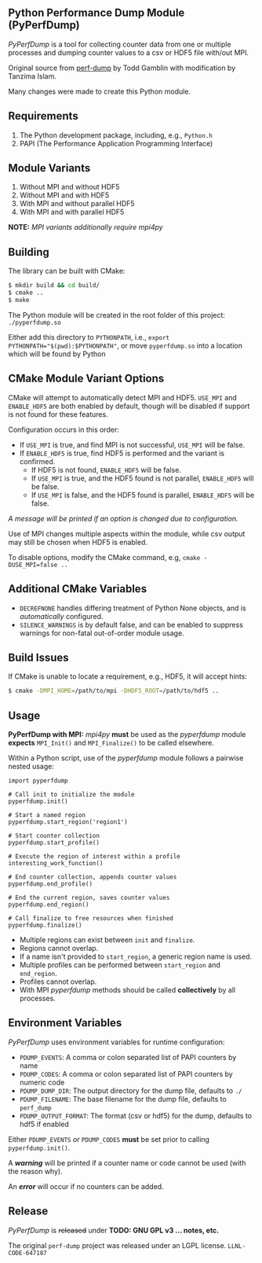 Python Performance Dump Module (PyPerfDump)
---

*PyPerfDump* is a tool for collecting counter data from one or multiple
processes and dumping counter values to a csv or HDF5 file with/out MPI.

Original source from [perf-dump](https://github.com/LLNL/perf-dump)
by Todd Gamblin with modification by Tanzima Islam.

Many changes were made to create this Python module.

Requirements
---
1) The Python development package, including, e.g., `Python.h`
2) PAPI (The Performance Application Programming Interface)

Module Variants
---
1) Without MPI and without HDF5
2) Without MPI and with HDF5
3) With MPI and without parallel HDF5
4) With MPI and with parallel HDF5

**NOTE:** *MPI variants additionally require mpi4py*

Building
---
The library can be built with CMake:
```bash
$ mkdir build && cd build/
$ cmake ..
$ make
```
The Python module will be created in the root folder of this project:
`./pyperfdump.so`

Either add this directory to `PYTHONPATH`, i.e.,
`export PYTHONPATH="$(pwd):$PYTHONPATH"`,
or move `pyperfdump.so` into a location which will be found by Python

CMake Module Variant Options
---
CMake will attempt to automatically detect MPI and HDF5.
`USE_MPI` and `ENABLE_HDF5` are both enabled by default,
though will be disabled if support is not found for these features.

Configuration occurs in this order:
- If `USE_MPI` is true, and find MPI is not successful, `USE_MPI` will be false.
- If `ENABLE_HDF5` is true, find HDF5 is performed and the variant is confirmed.
  - If HDF5 is not found, `ENABLE_HDF5` will be false.
  - If `USE_MPI` is true, and the HDF5 found is not parallel,
`ENABLE_HDF5` will be false.
  - If `USE_MPI` is false, and the HDF5 found is parallel,
`ENABLE_HDF5` will be false.

*A message will be printed if an option is changed due to configuration.*

Use of MPI changes multiple aspects within the module,
while csv output may still be chosen when HDF5 is enabled.

To disable options, modify the CMake command, e.g, `cmake -DUSE_MPI=false ..`

Additional CMake Variables
---
- `DECREFNONE` handles differing treatment of Python None objects,
and is *automatically* configured.
- `SILENCE_WARNINGS` is by default false,
and can be enabled to suppress warnings for non-fatal out-of-order module usage.

Build Issues
---
If CMake is unable to locate a requirement, e.g., HDF5, it will accept hints:
```bash
$ cmake -DMPI_HOME=/path/to/mpi -DHDF5_ROOT=/path/to/hdf5 ..
```

Usage
---
**PyPerfDump with MPI:** *mpi4py* **must** be used as
the *pyperfdump* module **expects**
`MPI_Init()` and `MPI_Finalize()` to be called elsewhere.

Within a Python script, use of the *pyperfdump* module
follows a pairwise nested usage:
```python3
import pyperfdump

# Call init to initialize the module
pyperfdump.init()

# Start a named region
pyperfdump.start_region('region1')

# Start counter collection
pyperfdump.start_profile()

# Execute the region of interest within a profile
interesting_work_function()

# End counter collection, appends counter values
pyperfdump.end_profile()

# End the current region, saves counter values
pyperfdump.end_region()

# Call finalize to free resources when finished
pyperfdump.finalize()
```
- Multiple regions can exist between `init` and `finalize`.
- Regions cannot overlap.
- If a name isn't provided to `start_region`, a generic region name is used.
- Multiple profiles can be performed between `start_region` and `end_region`.
- Profiles cannot overlap.
- With MPI *pyperfdump* methods should be called
**collectively** by all processes.

Environment Variables
---
*PyPerfDump* uses environment variables for runtime configuration:
- `PDUMP_EVENTS`:
A comma or colon separated list of PAPI counters by name
- `PDUMP_CODES`:
A comma or colon separated list of PAPI counters by numeric code
- `PDUMP_DUMP_DIR`:
The output directory for the dump file, defaults to `./`
- `PDUMP_FILENAME`:
The base filename for the dump file, defaults to `perf_dump`
- `PDUMP_OUTPUT_FORMAT`:
The format (csv or hdf5) for the dump, defaults to hdf5 if enabled

Either `PDUMP_EVENTS` *or* `PDUMP_CODES`
**must** be set prior to calling `pyperfdump.init()`.

A ***warning*** will be printed if a counter name or code cannot be used
(with the reason why).

An ***error*** will occur if no counters can be added.

Release
-------------
*PyPerfDump* is ~~released~~ under **TODO: GNU GPL v3 ... notes, etc.**

The original `perf-dump` project was released under an LGPL license.
`LLNL-CODE-647187`
